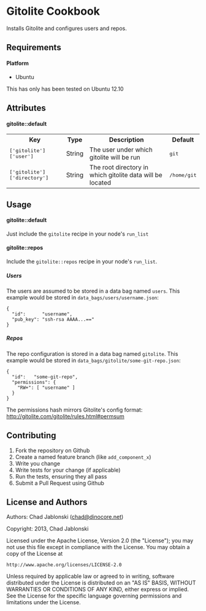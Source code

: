 Gitolite Cookbook
=================

Installs Gitolite and configures users and repos.

Requirements
------------

#### Platform
 * Ubuntu

This has only has been tested on Ubuntu 12.10

Attributes
----------

#### gitolite::default
<table>
  <tr>
    <th>Key</th>
    <th>Type</th>
    <th>Description</th>
    <th>Default</th>
  </tr>
  <tr>
    <td><tt>['gitolite']['user']</tt></td>
    <td>String</td>
    <td>The user under which gitolite will be run</td>
    <td><tt>git</tt></td>
  </tr>
  <tr>
    <td><tt>['gitolite']['directory']</tt></td>
    <td>String</td>
    <td>The root directory in which gitolite data will be located</td>
    <td><tt>/home/git</tt></td>
  </tr>
</table>

Usage
-----
#### gitolite::default
Just include the `gitolite` recipe in your node's `run_list`


#### gitolite::repos
Include the `gitolite::repos` recipe in your node's `run_list`.

##### Users
The users are assumed to be stored in a data bag named `users`. This example
would be stored in `data_bags/users/username.json`:

    {
      "id":      "username",
      "pub_key": "ssh-rsa AAAA...=="
    }

##### Repos
The repo configuration is stored in a data bag named `gitolite`. This example
would be stored in `data_bags/gitolite/some-git-repo.json`:

    {
      "id":   "some-git-repo",
      "permissions": {
        "RW+": [ "username" ]
      }
    }

The permissions hash mirrors Gitolite's config format: <http://gitolite.com/gitolite/rules.html#permsum>


Contributing
------------
1. Fork the repository on Github
2. Create a named feature branch (like `add_component_x`)
3. Write you change
4. Write tests for your change (if applicable)
5. Run the tests, ensuring they all pass
6. Submit a Pull Request using Github

License and Authors
-------------------
Authors: Chad Jablonski (<chad@dinocore.net>)

Copyright: 2013, Chad Jablonski

Licensed under the Apache License, Version 2.0 (the "License");
you may not use this file except in compliance with the License.
You may obtain a copy of the License at

    http://www.apache.org/licenses/LICENSE-2.0

Unless required by applicable law or agreed to in writing, software
distributed under the License is distributed on an "AS IS" BASIS,
WITHOUT WARRANTIES OR CONDITIONS OF ANY KIND, either express or implied.
See the License for the specific language governing permissions and
limitations under the License.
